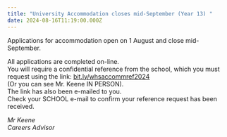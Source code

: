 ```yaml
---
title: "University Accommodation closes mid-September (Year 13) "
date: 2024-08-16T11:19:00.000Z
---
```

Applications for accommodation open on 1 August and close mid-September.  

All applications are completed on-line.  
You will require a confidential reference from the school, which you must request using the link:
[bit.ly/whsaccommref2024](https://docs.google.com/forms/d/e/1FAIpQLSdRbpZtc4eh0NOpYv_v820jRb7ElR3n1LwfmhTshCHpnrTQ2g/viewform)  
(Or you can see Mr. Keene IN PERSON).  
The link has also been e-mailed to you.  
Check your SCHOOL e-mail to confirm your reference request has been received.

*Mr Keene  
Careers Advisor*
